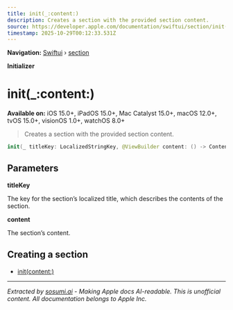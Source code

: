 ```yaml
---
title: init(_:content:)
description: Creates a section with the provided section content.
source: https://developer.apple.com/documentation/swiftui/section/init(_:content:)
timestamp: 2025-10-29T00:12:33.531Z
---
```


**Navigation:** [Swiftui](/documentation/swiftui) › [section](/documentation/swiftui/section)

**Initializer**

# init(_:content:)

**Available on:** iOS 15.0+, iPadOS 15.0+, Mac Catalyst 15.0+, macOS 12.0+, tvOS 15.0+, visionOS 1.0+, watchOS 8.0+

> Creates a section with the provided section content.

```swift
init(_ titleKey: LocalizedStringKey, @ViewBuilder content: () -> Content)
```

## Parameters

**titleKey**

The key for the section’s localized title, which describes the contents of the section.



**content**

The section’s content.



## Creating a section

- [init(content:)](/documentation/swiftui/section/init(content:))

---

*Extracted by [sosumi.ai](https://sosumi.ai) - Making Apple docs AI-readable.*
*This is unofficial content. All documentation belongs to Apple Inc.*
